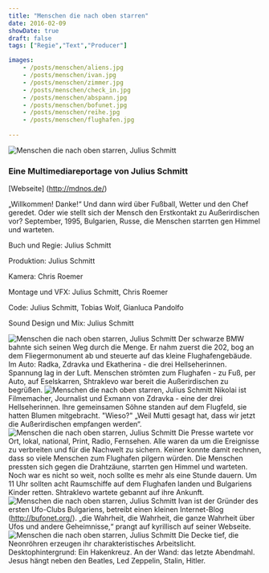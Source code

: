 ```yaml
---
title: "Menschen die nach oben starren"
date: 2016-02-09
showDate: true
draft: false
tags: ["Regie","Text","Producer"]

images:
    - /posts/menschen/aliens.jpg
    - /posts/menschen/ivan.jpg
    - /posts/menschen/zimmer.jpg
    - /posts/menschen/check_in.jpg
    - /posts/menschen/abspann.jpg
    - /posts/menschen/bofunet.jpg
    - /posts/menschen/reihe.jpg
    - /posts/menschen/flughafen.jpg
    
---
```


![Menschen die nach oben starren, Julius Schmitt](/posts/menschen/reihe.jpg)

### Eine Multimediareportage von Julius Schmitt

[Webseite] (http://mdnos.de/)


„Willkommen! Danke!“ Und dann wird über Fußball, Wetter und den Chef geredet. Oder wie stellt sich der Mensch den Erstkontakt zu Außerirdischen vor? September, 1995, Bulgarien, Russe, die Menschen starrten gen Himmel und warteten.

Buch und Regie:
Julius Schmitt

Produktion:
Julius Schmitt

Kamera:
Chris Roemer

Montage und VFX:
Julius Schmitt, Chris Roemer

Code:
Julius Schmitt, Tobias Wolf, Gianluca Pandolfo

Sound Design und Mix:
Julius Schmitt

![Menschen die nach oben starren, Julius Schmitt](/posts/menschen/check_in.jpg)
Der schwarze BMW bahnte sich seinen Weg durch die Menge. Er nahm zuerst die 202, bog an dem Fliegermonument ab und steuerte auf das kleine Flughafengebäude. Im Auto: Radka, Zdravka und Ekatherina - die drei Hellseherinnen. Spannung lag in der Luft. Menschen strömten zum Flughafen - zu Fuß, per Auto, auf Eselskarren, Shtraklevo war bereit die Außerirdischen zu begrüßen. 
![Menschen die nach oben starren, Julius Schmitt](/posts/menschen/danke.jpg)
Nikolai ist Filmemacher, Journalist und Exmann von Zdravka - eine der drei Hellseherinnen. Ihre gemeinsamen Söhne standen auf dem Flugfeld, sie hatten Blumen mitgebracht. "Wieso?"
„Weil Mutti gesagt hat, dass wir jetzt die Außerirdischen empfangen werden“.
![Menschen die nach oben starren, Julius Schmitt](/posts/menschen/flughafen.jpg)
Die Presse wartete vor Ort, lokal, national, Print, Radio, Fernsehen. Alle waren da um die Ereignisse zu verbreiten und für die Nachwelt zu sichern. Keiner konnte damit rechnen, dass so viele Menschen zum Flughafen
pilgern würden. Die Menschen pressten sich gegen die Drahtzäune, starrten gen Himmel und warteten. Noch war es nicht so weit, noch sollte es mehr als eine Stunde dauern. Um 11 Uhr sollten acht Raumschiffe auf dem Flughafen landen und Bulgariens Kinder retten. Shtraklevo wartete gebannt auf ihre Ankunft.
![Menschen die nach oben starren, Julius Schmitt](/posts/menschen/ivan.jpg)
Ivan ist der Gründer des ersten Ufo-Clubs Bulgariens, betreibt einen kleinen Internet-Blog (http://bufonet.org/). „die Wahrheit, die Wahrheit, die ganze Wahrheit über Ufos und andere Geheimnisse,“ prangt auf kyrillisch auf seiner Webseite.
![Menschen die nach oben starren, Julius Schmitt](/posts/menschen/zimmer.jpg)
Die Decke tief, die Neonröhren erzeugen ihr charakteristisches Arbeitslicht. Desktophintergrund: Ein Hakenkreuz.
An der Wand: das letzte Abendmahl. Jesus hängt neben den Beatles, Led Zeppelin, Stalin, Hitler.


